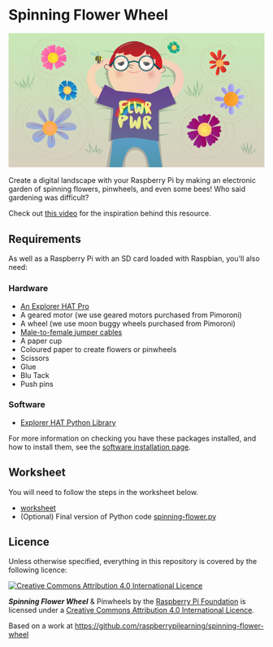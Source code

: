 # Spinning Flower Wheel

![](cover.png)

Create a digital landscape with your Raspberry Pi by making an electronic garden of spinning flowers, pinwheels, and even some bees! Who said gardening was difficult?

Check out [this video](https://www.youtube.com/watch?v=4Fs7y7gZIag) for the inspiration behind this resource.

## Requirements

As well as a Raspberry Pi with an SD card loaded with Raspbian, you'll also need:

### Hardware

- [An Explorer HAT Pro](https://shop.pimoroni.com/products/explorer-hat)
- A geared motor (we use geared motors purchased from Pimoroni)
- A wheel (we use moon buggy wheels purchased from Pimoroni)
- [Male-to-female jumper cables](http://shop.pimoroni.com/products/jumper-jerky)
- A paper cup
- Coloured paper to create flowers or pinwheels
- Scissors
- Glue
- Blu Tack
- Push pins

### Software

- [Explorer HAT Python Library](https://github.com/pimoroni/explorer-hat)

For more information on checking you have these packages installed, and how to install them, see the [software installation page](software.md).

## Worksheet

You will need to follow the steps in the worksheet below.

- [worksheet](worksheet.md)
- (Optional) Final version of Python code [spinning-flower.py](code/spinning-flower.py)

## Licence

Unless otherwise specified, everything in this repository is covered by the following licence:

[![Creative Commons Attribution 4.0 International Licence](http://i.creativecommons.org/l/by-sa/4.0/88x31.png)](http://creativecommons.org/licenses/by-sa/4.0/)

***Spinning Flower Wheel*** & Pinwheels by the [Raspberry Pi Foundation](http://www.raspberrypi.org) is licensed under a [Creative Commons Attribution 4.0 International Licence](http://creativecommons.org/licenses/by-sa/4.0/).

Based on a work at https://github.com/raspberrypilearning/spinning-flower-wheel
